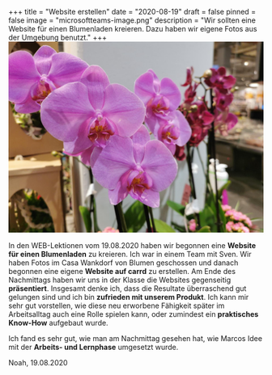 +++
title = "Website erstellen"
date = "2020-08-19"
draft = false
pinned = false
image = "microsoftteams-image.png"
description = "Wir sollten eine Website für einen Blumenladen kreieren. Dazu haben wir eigene Fotos aus der Umgebung benutzt."
+++
![Blume aus dem Casa Wankdorf](microsoftteams-image.png)

In den WEB-Lektionen vom 19.08.2020 haben wir begonnen eine **Website für einen Blumenladen** zu kreieren. Ich war in einem Team mit Sven. Wir haben Fotos im Casa Wankdorf von Blumen geschossen und danach begonnen eine eigene **Website auf carrd** zu erstellen. Am Ende des Nachmittags haben wir uns in der Klasse die Websites gegenseitig **präsentiert**. Insgesamt denke ich, dass die Resultate überraschend gut gelungen sind und ich bin **zufrieden mit unserem Produkt**. Ich kann mir sehr gut vorstellen, wie diese neu erworbene Fähigkeit später im Arbeitsalltag auch eine Rolle spielen kann, oder zumindest ein **praktisches Know-How** aufgebaut wurde.

Ich fand es sehr gut, wie man am Nachmittag gesehen hat, wie Marcos Idee mit der **Arbeits- und Lernphase** umgesetzt wurde.

Noah, 19.08.2020